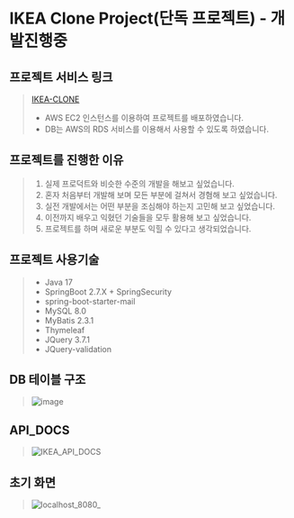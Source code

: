 # IKEA Clone Project(단독 프로젝트) - 개발진행중

## 프로젝트 서비스 링크
> [IKEA-CLONE](http://ec2-3-34-125-99.ap-northeast-2.compute.amazonaws.com:8080/)
> + AWS EC2 인스턴스를 이용하여 프로젝트를 배포하였습니다.
> + DB는 AWS의 RDS 서비스를 이용해서 사용할 수 있도록 하였습니다.

## 프로젝트를 진행한 이유
>1. 실제 프로덕트와 비슷한 수준의 개발을 해보고 싶었습니다.
>2. 혼자 처음부터 개발해 보며 모든 부분에 걸쳐서 경혐해 보고 싶었습니다.
>3. 실전 개발에서는 어떤 부분을 조심해야 하는지 고민해 보고 싶었습니다.
>4. 이전까지 배우고 익혔던 기술들을 모두 활용해 보고 싶었습니다.
>5. 프로젝트를 하며 새로운 부분도 익힐 수 있다고 생각되었습니다.

## 프로젝트 사용기술
>+ Java 17
>+ SpringBoot 2.7.X + SpringSecurity
>+ spring-boot-starter-mail
>+ MySQL 8.0
>+ MyBatis 2.3.1
>+ Thymeleaf
>+ JQuery 3.7.1
>+ JQuery-validation

## DB 테이블 구조
> ![image](https://github.com/chobolevel/ikea/assets/104749958/496c4b31-6e9a-4b5e-bb94-7142e0a39566)

## API_DOCS
> ![IKEA_API_DOCS](https://github.com/chobolevel/ikea/assets/104749958/95eb7efc-c2b5-4230-b955-5d235fc32230)

## 초기 화면
> ![localhost_8080_](https://github.com/chobolevel/ikea/assets/104749958/f2c12eaa-43d5-497b-ab96-c120a3217b80)
